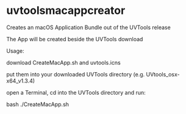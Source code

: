 # uvtoolsmacappcreator
Creates an macOS Application Bundle out of the UVTools release

The App will be created beside the UVTools download

Usage:

download CreateMacApp.sh and uvtools.icns

put them into your downloaded UVTools directory (e.g. UVtools_osx-x64_v1.3.4)

open a Terminal, cd into the UVTools directory and run:

bash ./CreateMacApp.sh

